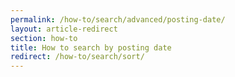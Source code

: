 ```yaml
---
permalink: /how-to/search/advanced/posting-date/
layout: article-redirect
section: how-to
title: How to search by posting date
redirect: /how-to/search/sort/
---
```

